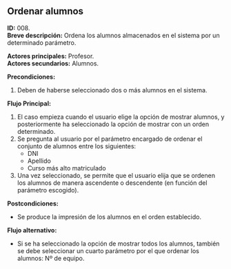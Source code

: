 ## Ordenar alumnos

**ID:** 008.  
**Breve descripción:** Ordena los alumnos almacenados en el sistema por un determinado parámetro.

**Actores principales:** Profesor.  
**Actores secundarios:** Alumnos.

**Precondiciones:**

1. Deben de haberse seleccionado dos o más alumnos en el sistema.

**Flujo Principal:**

1. El caso empieza cuando el usuario elige la opción de mostrar alumnos, y posteriormente ha seleccionado la opción de mostrar con un orden determinado.
2. Se pregunta al usuario por el parámetro encargado de ordenar el conjunto de alumnos entre los siguientes:
    * DNI
    * Apellido
    * Curso más alto matriculado
3. Una vez seleccionado, se permite que el usuario elija que se ordenen los alumnos de manera ascendente o descendente (en función del parámetro escogido).

**Postcondiciones:**

* Se produce la impresión de los alumnos en el orden establecido.

**Flujo alternativo:**

* Si se ha seleccionado la opción de mostrar todos los alumnos, también se debe seleccionar un cuarto parámetro por el que ordenar los alumnos: Nº de equipo.